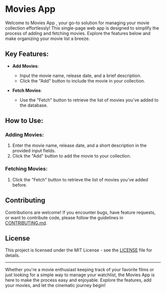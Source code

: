 # Movies App

Welcome to Movies App , your go-to solution for managing your movie collection effortlessly! This single-page web app is designed to simplify the process of adding and fetching movies. Explore the features below and make organizing your movie list a breeze.

## Key Features:

- **Add Movies**:
  - Input the movie name, release date, and a brief description.
  - Click the "Add" button to include the movie in your collection.

- **Fetch Movies**:
  - Use the "Fetch" button to retrieve the list of movies you've added to the database.

## How to Use:

### Adding Movies:

1. Enter the movie name, release date, and a short description in the provided input fields.
2. Click the "Add" button to add the movie to your collection.

### Fetching Movies:

1. Click the "Fetch" button to retrieve the list of movies you've added before.

## Contributing

Contributions are welcome! If you encounter bugs, have feature requests, or want to contribute code, please follow the guidelines in [CONTRIBUTING.md](CONTRIBUTING.md).

## License

This project is licensed under the MIT License - see the [LICENSE](LICENSE) file for details.

---

Whether you're a movie enthusiast keeping track of your favorite films or just looking for a simple way to manage your watchlist, the Movies App is here to make the process easy and enjoyable. Explore the features, add your movies, and let the cinematic journey begin!
